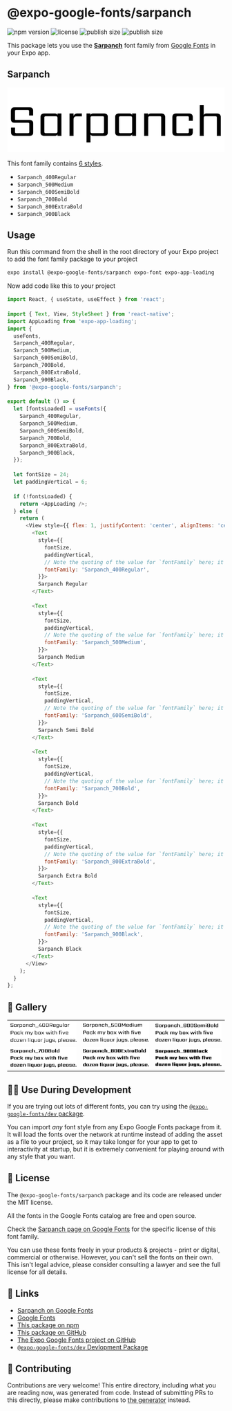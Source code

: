 # @expo-google-fonts/sarpanch

![npm version](https://flat.badgen.net/npm/v/@expo-google-fonts/sarpanch)
![license](https://flat.badgen.net/github/license/expo/google-fonts)
![publish size](https://flat.badgen.net/packagephobia/install/@expo-google-fonts/sarpanch)
![publish size](https://flat.badgen.net/packagephobia/publish/@expo-google-fonts/sarpanch)

This package lets you use the [**Sarpanch**](https://fonts.google.com/specimen/Sarpanch) font family from [Google Fonts](https://fonts.google.com/) in your Expo app.

## Sarpanch

![Sarpanch](./font-family.png)

This font family contains [6 styles](#-gallery).

- `Sarpanch_400Regular`
- `Sarpanch_500Medium`
- `Sarpanch_600SemiBold`
- `Sarpanch_700Bold`
- `Sarpanch_800ExtraBold`
- `Sarpanch_900Black`

## Usage

Run this command from the shell in the root directory of your Expo project to add the font family package to your project
```sh
expo install @expo-google-fonts/sarpanch expo-font expo-app-loading
```

Now add code like this to your project
```js
import React, { useState, useEffect } from 'react';

import { Text, View, StyleSheet } from 'react-native';
import AppLoading from 'expo-app-loading';
import {
  useFonts,
  Sarpanch_400Regular,
  Sarpanch_500Medium,
  Sarpanch_600SemiBold,
  Sarpanch_700Bold,
  Sarpanch_800ExtraBold,
  Sarpanch_900Black,
} from '@expo-google-fonts/sarpanch';

export default () => {
  let [fontsLoaded] = useFonts({
    Sarpanch_400Regular,
    Sarpanch_500Medium,
    Sarpanch_600SemiBold,
    Sarpanch_700Bold,
    Sarpanch_800ExtraBold,
    Sarpanch_900Black,
  });

  let fontSize = 24;
  let paddingVertical = 6;

  if (!fontsLoaded) {
    return <AppLoading />;
  } else {
    return (
      <View style={{ flex: 1, justifyContent: 'center', alignItems: 'center' }}>
        <Text
          style={{
            fontSize,
            paddingVertical,
            // Note the quoting of the value for `fontFamily` here; it expects a string!
            fontFamily: 'Sarpanch_400Regular',
          }}>
          Sarpanch Regular
        </Text>

        <Text
          style={{
            fontSize,
            paddingVertical,
            // Note the quoting of the value for `fontFamily` here; it expects a string!
            fontFamily: 'Sarpanch_500Medium',
          }}>
          Sarpanch Medium
        </Text>

        <Text
          style={{
            fontSize,
            paddingVertical,
            // Note the quoting of the value for `fontFamily` here; it expects a string!
            fontFamily: 'Sarpanch_600SemiBold',
          }}>
          Sarpanch Semi Bold
        </Text>

        <Text
          style={{
            fontSize,
            paddingVertical,
            // Note the quoting of the value for `fontFamily` here; it expects a string!
            fontFamily: 'Sarpanch_700Bold',
          }}>
          Sarpanch Bold
        </Text>

        <Text
          style={{
            fontSize,
            paddingVertical,
            // Note the quoting of the value for `fontFamily` here; it expects a string!
            fontFamily: 'Sarpanch_800ExtraBold',
          }}>
          Sarpanch Extra Bold
        </Text>

        <Text
          style={{
            fontSize,
            paddingVertical,
            // Note the quoting of the value for `fontFamily` here; it expects a string!
            fontFamily: 'Sarpanch_900Black',
          }}>
          Sarpanch Black
        </Text>
      </View>
    );
  }
};

```

## 🔡 Gallery


||||
|-|-|-|
|![Sarpanch_400Regular](./Sarpanch_400Regular.ttf.png)|![Sarpanch_500Medium](./Sarpanch_500Medium.ttf.png)|![Sarpanch_600SemiBold](./Sarpanch_600SemiBold.ttf.png)||
|![Sarpanch_700Bold](./Sarpanch_700Bold.ttf.png)|![Sarpanch_800ExtraBold](./Sarpanch_800ExtraBold.ttf.png)|![Sarpanch_900Black](./Sarpanch_900Black.ttf.png)||


## 👩‍💻 Use During Development

If you are trying out lots of different fonts, you can try using the [`@expo-google-fonts/dev` package](https://github.com/expo/google-fonts/tree/master/font-packages/dev#readme).

You can import *any* font style from any Expo Google Fonts package from it. It will load the fonts
over the network at runtime instead of adding the asset as a file to your project, so it may take longer
for your app to get to interactivity at startup, but it is extremely convenient
for playing around with any style that you want.

## 📖 License

The `@expo-google-fonts/sarpanch` package and its code are released under the MIT license.

All the fonts in the Google Fonts catalog are free and open source.

Check the [Sarpanch page on Google Fonts](https://fonts.google.com/specimen/Sarpanch) for the specific license of this font family.

You can use these fonts freely in your products & projects - print or digital, commercial or otherwise. However, you can't sell the fonts on their own. This isn't legal advice, please consider consulting a lawyer and see the full license for all details.

## 🔗 Links

- [Sarpanch on Google Fonts](https://fonts.google.com/specimen/Sarpanch)
- [Google Fonts](https://fonts.google.com/)
- [This package on npm](https://www.npmjs.com/package/@expo-google-fonts/sarpanch)
- [This package on GitHub](https://github.com/expo/google-fonts/tree/master/font-packages/sarpanch)
- [The Expo Google Fonts project on GitHub](https://github.com/expo/google-fonts)
- [`@expo-google-fonts/dev` Devlopment Package](https://github.com/expo/google-fonts/tree/master/font-packages/dev)

## 🤝 Contributing

Contributions are very welcome! This entire directory, including what you are reading now, was generated from code. Instead of submitting PRs to this directly, please make contributions to [the generator](https://github.com/expo/google-fonts/tree/master/packages/generator) instead.

